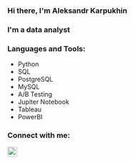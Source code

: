 ### Hi there, I'm Aleksandr Karpukhin

### I'm a data analyst

### Languages and Tools:

* Python
* SQL
* PostgreSQL
* MySQL
* A/B Testing
* Jupiter Notebook
* Tableau
* PowerBI

### Connect with me: 

[<img align="left" alt="AleksandrK86 | LinkedIn" width="22px" src="https://cdn.jsdelivr.net/npm/simple-icons@v3/icons/linkedin.svg" />][linkedin]

[linkedin]: [https://www.linkedin.com/in/opa-oz/](https://www.linkedin.com/in/aleksandr-karpukhin/)
